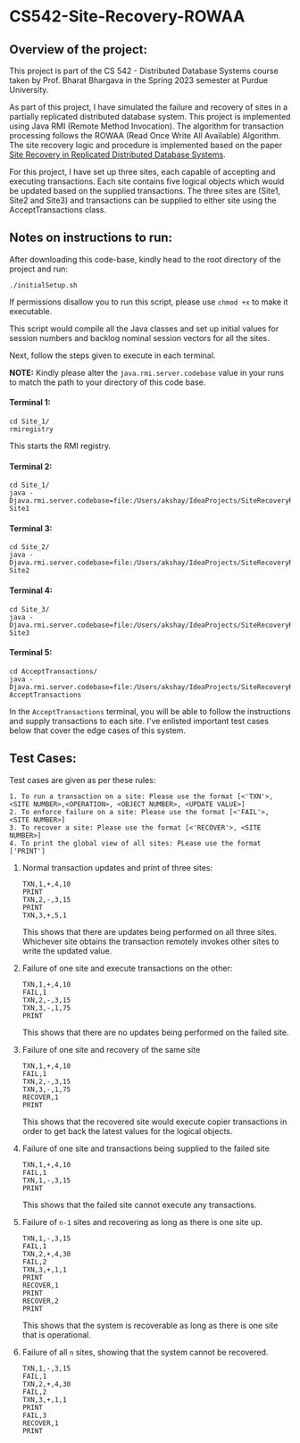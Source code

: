 # CS542-Site-Recovery-ROWAA

## Overview of the project:

This project is part of the CS 542 - Distributed Database Systems course taken by Prof. Bharat Bhargava in the Spring 2023 semester
at Purdue University. 

As part of this project, I have simulated the failure and recovery of sites 
in a partially replicated distributed database system. This project is implemented using Java RMI (Remote Method Invocation). The algorithm for transaction processing follows the ROWAA (Read Once Write All Available) 
Algorithm. The site recovery logic and procedure is implemented based
on the paper [Site Recovery in Replicated Distributed Database
Systems](https://www.cs.purdue.edu/homes/bb/cs542-23Fall/readings/reliability/Site%20Recovery%20in%20Replicated%20Distributed%20Database%20Systems.pdf).

For this project, I have set up three sites, each capable of accepting and executing
transactions. Each site contains five logical objects which would be updated
based on the supplied transactions. The three sites are (Site1, Site2 and Site3) and transactions
can be supplied to either site using the AcceptTransactions class.


## Notes on instructions to run:

After downloading this code-base, kindly head to the root directory of 
the project and run:

``
./initialSetup.sh
``

If permissions disallow you to run this script, please use `chmod +x` to make it executable.

This script would compile all the Java classes and set up initial values for session numbers and backlog nominal session vectors for all the sites.
                                                                                                                                                   

Next, follow the steps given to execute in each terminal.

**NOTE:** Kindly please alter the `java.rmi.server.codebase` value in your runs to match the path to your directory of this code base.


#### Terminal 1:

```
cd Site_1/
rmiregistry
```

This starts the RMI registry.

#### Terminal 2:

```
cd Site_1/
java -Djava.rmi.server.codebase=file:/Users/akshay/IdeaProjects/SiteRecoveryROWAA/Site_1 Site1
```

#### Terminal 3:

```
cd Site_2/
java -Djava.rmi.server.codebase=file:/Users/akshay/IdeaProjects/SiteRecoveryROWAA/Site_2 Site2
```
        
#### Terminal 4:

```
cd Site_3/
java -Djava.rmi.server.codebase=file:/Users/akshay/IdeaProjects/SiteRecoveryROWAA/Site_3 Site3
```

#### Terminal 5:

```
cd AcceptTransactions/
java -Djava.rmi.server.codebase=file:/Users/akshay/IdeaProjects/SiteRecoveryROWAA/AcceptTransactions AcceptTransactions
```

In the `AcceptTransactions` terminal, you will be able to follow the instructions and supply transactions to each site. I've enlisted
important test cases below that cover the edge cases of this system.

## Test Cases:

Test cases are given as per these rules:
```
1. To run a transaction on a site: Please use the format [<'TXN'>, <SITE NUMBER>,<OPERATION>, <OBJECT NUMBER>, <UPDATE VALUE>]
2. To enforce failure on a site: Please use the format [<'FAIL'>, <SITE NUMBER>]
3. To recover a site: Please use the format [<'RECOVER'>, <SITE NUMBER>]
4. To print the global view of all sites: PLease use the format ['PRINT']
```  
1. Normal transaction updates and print of three sites:
    ```  
    TXN,1,+,4,10
    PRINT
    TXN,2,-,3,15
    PRINT
    TXN,3,+,5,1
   ```        
   This shows that there are updates being performed on all three sites. Whichever site obtains the transaction
    remotely invokes other sites to write the updated value.


2. Failure of one site and execute transactions on the other:

    ```
   TXN,1,+,4,10
   FAIL,1
   TXN,2,-,3,15
   TXN,3,-,1,75
   PRINT
   ```  
    This shows that there are no updates being performed on the failed site.
             

3. Failure of one site and recovery of the same site

    ```           
   TXN,1,+,4,10
   FAIL,1
   TXN,2,-,3,15
   TXN,3,-,1,75
   RECOVER,1
   PRINT
   ```  
   This shows that the recovered site would execute copier transactions
    in order to get back the latest values for the logical objects.
                          

4.  Failure of one site and transactions being supplied to the failed site

    ```
    TXN,1,+,4,10
    FAIL,1
    TXN,1,-,3,15
    PRINT
    ```  
    
    This shows that the failed site cannot execute any transactions.


5.  Failure of `n-1` sites and recovering as long as there is one site up.

    ```
    TXN,1,-,3,15
    FAIL,1
    TXN,2,+,4,30
    FAIL,2
    TXN,3,+,1,1
    PRINT
    RECOVER,1
    PRINT
    RECOVER,2
    PRINT
    ```
         
    This shows that the system is recoverable as long as there is one site that is operational.
   

6. Failure of all `n` sites, showing that the system cannot be recovered.
       
    ```          
   TXN,1,-,3,15
   FAIL,1 
   TXN,2,+,4,30
   FAIL,2 
   TXN,3,+,1,1
   PRINT
   FAIL,3
   RECOVER,1
   PRINT 
    ```          
                